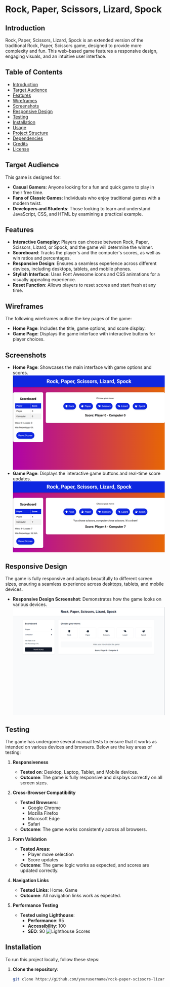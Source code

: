 # Rock, Paper, Scissors, Lizard, Spock

## Introduction

Rock, Paper, Scissors, Lizard, Spock is an extended version of the traditional Rock, Paper, Scissors game, designed to provide more complexity and fun. This web-based game features a responsive design, engaging visuals, and an intuitive user interface.

## Table of Contents

- [Introduction](#introduction)
- [Target Audience](#target-audience)
- [Features](#features)
- [Wireframes](#wireframes)
- [Screenshots](#screenshots)
- [Responsive Design](#responsive-design)
- [Testing](#testing)
- [Installation](#installation)
- [Usage](#usage)
- [Project Structure](#project-structure)
- [Dependencies](#dependencies)
- [Credits](#credits)
- [License](#license)

## Target Audience

This game is designed for:

- **Casual Gamers**: Anyone looking for a fun and quick game to play in their free time.
- **Fans of Classic Games**: Individuals who enjoy traditional games with a modern twist.
- **Developers and Students**: Those looking to learn and understand JavaScript, CSS, and HTML by examining a practical example.

## Features

- **Interactive Gameplay**: Players can choose between Rock, Paper, Scissors, Lizard, or Spock, and the game will determine the winner.
- **Scoreboard**: Tracks the player's and the computer's scores, as well as win ratios and percentages.
- **Responsive Design**: Ensures a seamless experience across different devices, including desktops, tablets, and mobile phones.
- **Stylish Interface**: Uses Font Awesome icons and CSS animations for a visually appealing experience.
- **Reset Function**: Allows players to reset scores and start fresh at any time.

## Wireframes

The following wireframes outline the key pages of the game:

- **Home Page**: Includes the title, game options, and score display.
- **Game Page**: Displays the game interface with interactive buttons for player choices.

## Screenshots

- **Home Page**: Showcases the main interface with game options and scores.
![Home Page Screenshot](media/read-me-media/main-page.png)
- **Game Page**: Displays the interactive game buttons and real-time score updates.
![Game Page Screenshot](media/read-me-media/main-page-results.png)

## Responsive Design

The game is fully responsive and adapts beautifully to different screen sizes, ensuring a seamless experience across desktops, tablets, and mobile devices.

- **Responsive Design Screenshot**: Demonstrates how the game looks on various devices.
![Responsive Design Screenshot](media/read-me-media/game-wireframe.png)

## Testing

The game has undergone several manual tests to ensure that it works as intended on various devices and browsers. Below are the key areas of testing:

1. **Responsiveness**
   - **Tested on**: Desktop, Laptop, Tablet, and Mobile devices.
   - **Outcome**: The game is fully responsive and displays correctly on all screen sizes.

2. **Cross-Browser Compatibility**
   - **Tested Browsers**:
     - Google Chrome
     - Mozilla Firefox
     - Microsoft Edge
     - Safari
   - **Outcome**: The game works consistently across all browsers.

3. **Form Validation**
   - **Tested Areas**:
     - Player move selection
     - Score updates
   - **Outcome**: The game logic works as expected, and scores are updated correctly.

4. **Navigation Links**
   - **Tested Links**: Home, Game
   - **Outcome**: All navigation links work as expected.

5. **Performance Testing**
   - **Tested using Lighthouse**:
     - **Performance**: 95
     - **Accessibility**: 100
     - **SEO**: 90
![Lighthouse Scores](media/read-me-media/lighthouse_scores.png)

## Installation

To run this project locally, follow these steps:

1. **Clone the repository**:
   ```bash
   git clone https://github.com/yourusername/rock-paper-scissors-lizard-spock.git
